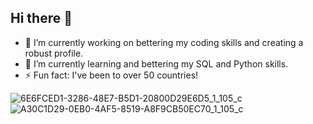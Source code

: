

## Hi there 👋
- 🔭 I’m currently working on bettering my coding skills and creating a robust profile.
- 🌱 I’m currently learning and bettering my SQL and Python skills.
- ⚡ Fun fact: I've been to over 50 countries!



<!--
**kahlilello/kahlilello** is a ✨ _special_ ✨ repository because its `README.md` (this file) appears on your GitHub profile.

Here are some ideas to get you started:

- 🔭 I’m currently working on ...
- 🌱 I’m currently learning ...
- 👯 I’m looking to collaborate on ...
- 🤔 I’m looking for help with ...
- 💬 Ask me about ...
- 📫 How to reach me: ...
- 😄 Pronouns: ...
- ⚡ Fun fact: ...
-->


![6E6FCED1-3286-48E7-B5D1-20800D29E6D5_1_105_c](https://github.com/user-attachments/assets/4c737e54-f855-4071-970a-d451de37f557)
![A30C1D29-0EB0-4AF5-8519-A8F9CB50EC70_1_105_c](https://github.com/user-attachments/assets/48ac7b18-bfb8-4329-85a3-a9a9f9a8b5c2)
